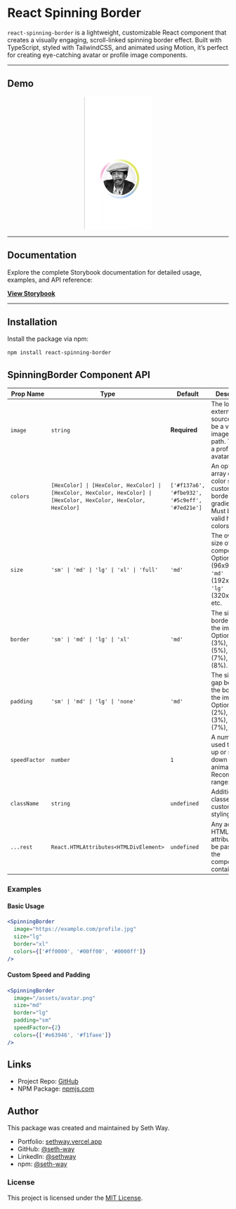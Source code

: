 # React Spinning Border

`react-spinning-border` is a lightweight, customizable React component that creates a visually engaging, scroll-linked spinning border effect. Built with TypeScript, styled with TailwindCSS, and animated using Motion, it’s perfect for creating eye-catching avatar or profile image components.

---

## Demo

<div align="center">
  <img src="/demo-assets/react-spinning-border-demo.gif" alt="Preview of the spinning border component" height="300px" width="auto">
</div>

---

## Documentation

Explore the complete Storybook documentation for detailed usage, examples, and API reference:

[**View Storybook**](https://seth-way.github.io/react-spinning-border/?path=/docs/components-spinningborder--docs)

---

## Installation

Install the package via npm:

```bash
npm install react-spinning-border
```

## SpinningBorder Component API

| Prop Name     | Type                                                                                 | Default                                        | Description                                                                                                   |
|---------------|--------------------------------------------------------------------------------------|------------------------------------------------|---------------------------------------------------------------------------------------------------------------|
| `image`       | `string`                                                                            | **Required**                                  | The local or external image source. Must be a valid image URL or path. Typically a profile or avatar image.  |
| `colors`      | `[HexColor] \| [HexColor, HexColor] \| [HexColor, HexColor, HexColor] \| [HexColor, HexColor, HexColor, HexColor]` | `['#f137a6', '#fbe932', '#5c9eff', '#7ed21e']` | An optional array of hex color strings to customize border gradients. Must be 1 to 4 valid hex colors.       |
| `size`        | `'sm' \| 'md' \| 'lg' \| 'xl' \| 'full'`                                            | `'md'`                                        | The overall size of the component. Options: `'sm'` (96x96px), `'md'` (192x192px), `'lg'` (320x320px), etc.   |
| `border`      | `'sm' \| 'md' \| 'lg' \| 'xl'`                                                      | `'md'`                                        | The size of the border around the image. Options: `'sm'` (3%), `'md'` (5%), `'lg'` (7%), `'xl'` (8%).        |
| `padding`     | `'sm' \| 'md' \| 'lg' \| 'none'`                                                    | `'md'`                                        | The size of the gap between the border and the image. Options: `'sm'` (2%), `'md'` (3%), `'lg'` (7%), etc.   |
| `speedFactor` | `number`                                                                            | `1`                                            | A number used to speed up or slow down the spin animation. Recommended range: 0 to 10.                       |
| `className`   | `string`                                                                            | `undefined`                                   | Additional CSS classes for custom styling.                                                                   |
| `...rest`     | `React.HTMLAttributes<HTMLDivElement>`                                              | `undefined`                                   | Any additional HTML attributes to be passed to the component's container.                                    |

### Examples

#### Basic Usage
```jsx
<SpinningBorder 
  image="https://example.com/profile.jpg"
  size="lg"
  border="xl"
  colors={['#ff0000', '#00ff00', '#0000ff']}
/>
```

#### Custom Speed and Padding
```jsx
<SpinningBorder 
  image="/assets/avatar.png"
  size="md"
  border="lg"
  padding="sm"
  speedFactor={2}
  colors={['#e63946', '#f1faee']}
/>
```
## Links
- Project Repo: [GitHub](https://github.com/seth-way/react-spinning-border)
- NPM Package: [npmjs.com](https://www.npmjs.com/package/react-spinning-border)

## Author
This package was created and maintained by Seth Way.
- Portfolio: [sethway.vercel.app](https://sethway.vercel.app)
- GitHub: [@seth-way](https://github.com/seth-way)
- LinkedIn: [@sethway](https://www.linkedin.com/in/sethway/)
- npm: [@seth-way](https://www.npmjs.com/~seth-way)

### License
This project is licensed under the [MIT License](https://opensource.org/license/mit).
